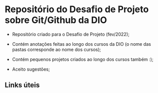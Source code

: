 # Repositório do Desafio de Projeto sobre Git/Github da DIO
- Repositório criado para o Desafio de Projeto (fev/2022);

- Contém anotações feitas ao longo dos cursos da DIO (o nome das pastas corresponde ao nome dos cursos);
- Contém pequenos projetos criados ao longo dos cursos também :);
- Aceito sugestões;

## Links úteis
